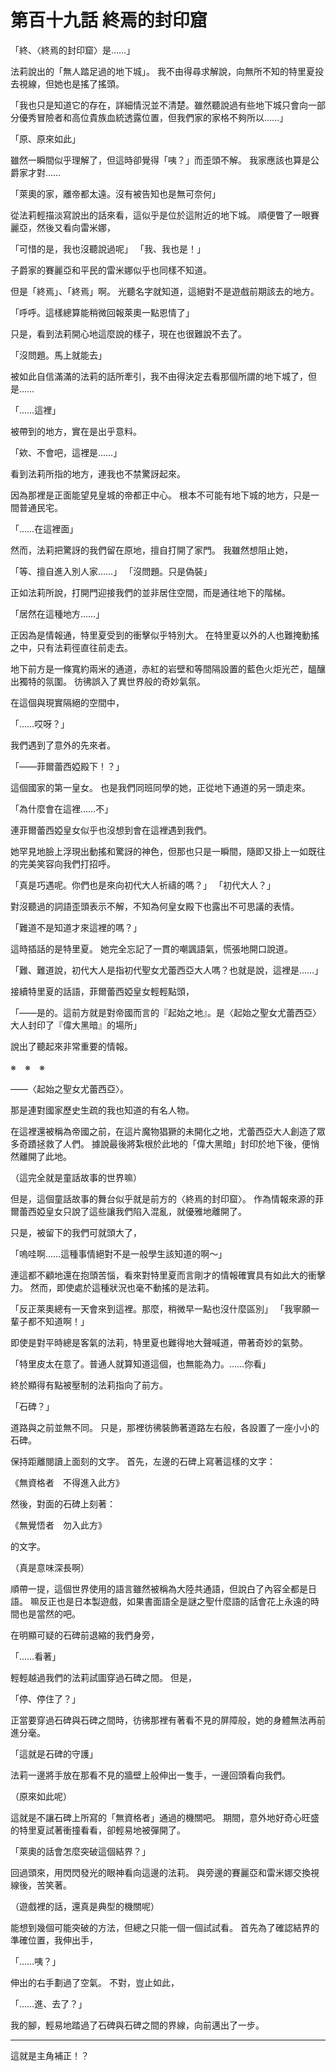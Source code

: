 # 第百十九話 終焉的封印窟

「終、〈終焉的封印窟〉是……」

法莉說出的「無人踏足過的地下城」。
我不由得尋求解說，向無所不知的特里夏投去視線，但她也是搖了搖頭。

「我也只是知道它的存在，詳細情況並不清楚。雖然聽說過有些地下城只會向一部分優秀冒險者和高位貴族血統透露位置，但我們家的家格不夠所以……」

「原、原來如此」

雖然一瞬間似乎理解了，但這時卻覺得「咦？」而歪頭不解。
我家應該也算是公爵家才對……

「萊奧的家，離帝都太遠。沒有被告知也是無可奈何」

從法莉輕描淡寫說出的話來看，這似乎是位於這附近的地下城。
順便瞥了一眼賽麗亞，然後又看向雷米娜，

「可惜的是，我也沒聽說過呢」
「我、我也是！」

子爵家的賽麗亞和平民的雷米娜似乎也同樣不知道。

但是「終焉」、「終焉」啊。
光聽名字就知道，這絕對不是遊戲前期該去的地方。

「呼呼。這樣總算能稍微回報萊奧一點恩情了」

只是，看到法莉開心地這麼說的樣子，現在也很難說不去了。

「沒問題。馬上就能去」

被如此自信滿滿的法莉的話所牽引，我不由得決定去看那個所謂的地下城了，但是……

「……這裡」

被帶到的地方，實在是出乎意料。

「欸、不會吧，這裡是……」

看到法莉所指的地方，連我也不禁驚訝起來。

因為那裡是正面能望見皇城的帝都正中心。
根本不可能有地下城的地方，只是一間普通民宅。

「……在這裡面」

然而，法莉把驚訝的我們留在原地，擅自打開了家門。
我雖然想阻止她，

「等、擅自進入別人家……」
「沒問題。只是偽裝」

正如法莉所說，打開門迎接我們的並非居住空間，而是通往地下的階梯。

「居然在這種地方……」

正因為是情報通，特里夏受到的衝擊似乎特別大。
在特里夏以外的人也難掩動搖之中，只有法莉徑直往前走去。

地下前方是一條寬約兩米的通道，赤紅的岩壁和等間隔設置的藍色火炬光芒，醞釀出獨特的氛圍。
彷彿誤入了異世界般的奇妙氣氛。

在這個與現實隔絕的空間中，

「……哎呀？」

我們遇到了意外的先來者。

「――菲爾蕾西婭殿下！？」

這個國家的第一皇女。
也是我們同班同學的她，正從地下通道的另一頭走來。

「為什麼會在這裡……不」

連菲爾蕾西婭皇女似乎也沒想到會在這裡遇到我們。

她罕見地臉上浮現出動搖和驚訝的神色，但那也只是一瞬間，隨即又掛上一如既往的完美笑容向我們打招呼。

「真是巧遇呢。你們也是來向初代大人祈禱的嗎？」
「初代大人？」

對沒聽過的詞語歪頭表示不解，不知為何皇女殿下也露出不可思議的表情。

「難道不是知道才來這裡的嗎？」

這時插話的是特里夏。
她完全忘記了一貫的嘲諷語氣，慌張地開口說道。

「難、難道說，初代大人是指初代聖女尤蕾西亞大人嗎？也就是說，這裡是……」

接續特里夏的話語，菲爾蕾西婭皇女輕輕點頭，

「――是的。這前方就是對帝國而言的『起始之地』。是〈起始之聖女尤蕾西亞〉大人封印了『偉大黑暗』的場所」

說出了聽起來非常重要的情報。

※　※　※

――〈起始之聖女尤蕾西亞〉。

那是連對國家歷史生疏的我也知道的有名人物。

在這裡還被稱為帝國之前，在這片魔物猖獗的未開化之地，尤蕾西亞大人創造了眾多奇蹟拯救了人們。
據說最後將紮根於此地的「偉大黑暗」封印於地下後，便悄然離開了此地。

（這完全就是童話故事的世界嘛）

但是，這個童話故事的舞台似乎就是前方的〈終焉的封印窟〉。
作為情報來源的菲爾蕾西婭皇女只說了這些讓我們陷入混亂，就優雅地離開了。

只是，被留下的我們可就頭大了，

「嗚哇啊……這種事情絕對不是一般學生該知道的啊～」

連這都不顧地還在抱頭苦惱，看來對特里夏而言剛才的情報確實具有如此大的衝擊力。
然而，即使處於這種狀況也毫不動搖的是法莉。

「反正萊奧總有一天會來到這裡。那麼，稍微早一點也沒什麼區別」
「我寧願一輩子都不知道啊！」

即使是對平時總是客氣的法莉，特里夏也難得地大聲喊道，帶著奇妙的氣勢。

「特里皮太在意了。普通人就算知道這個，也無能為力。……你看」

終於顯得有點被壓制的法莉指向了前方。

「石碑？」

道路與之前並無不同。
只是，那裡彷彿裝飾著道路左右般，各設置了一座小小的石碑。

保持距離閱讀上面刻的文字。
首先，左邊的石碑上寫著這樣的文字：

《無資格者　不得進入此方》

然後，對面的石碑上刻著：

《無覺悟者　勿入此方》

的文字。

（真是意味深長啊）

順帶一提，這個世界使用的語言雖然被稱為大陸共通語，但說白了內容全都是日語。
嘛反正也是日本製遊戲，如果書面語全是謎之聖什麼語的話會花上永遠的時間也是當然的吧。

在明顯可疑的石碑前退縮的我們身旁，

「……看著」

輕輕越過我們的法莉試圖穿過石碑之間。
但是，

「停、停住了？」

正當要穿過石碑與石碑之間時，彷彿那裡有著看不見的屏障般，她的身體無法再前進分毫。

「這就是石碑的守護」

法莉一邊將手放在那看不見的牆壁上般伸出一隻手，一邊回頭看向我們。

（原來如此呢）

這就是不讓石碑上所寫的「無資格者」通過的機關吧。
期間，意外地好奇心旺盛的特里夏試著衝撞看看，卻輕易地被彈開了。

「萊奧的話會怎麼突破這個結界？」

回過頭來，用閃閃發光的眼神看向這邊的法莉。
與旁邊的賽麗亞和雷米娜交換視線後，苦笑著。

（遊戲裡的話，還真是典型的機關呢）

能想到幾個可能突破的方法，但總之只能一個一個試試看。
首先為了確認結界的準確位置，我伸出手，

「……咦？」

伸出的右手劃過了空氣。
不對，豈止如此，

「……進、去了？」

我的腳，輕易地踏過了石碑與石碑之間的界線，向前邁出了一步。

---

這就是主角補正！？